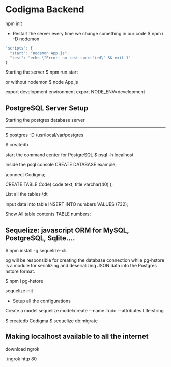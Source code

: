 Codigma Backend
===============


npm init

- Restart the server every time we change something in our code
$ npm i -D nodemon

```js
"scripts": {
  "start": "nodemon App.js",
  "test": "echo \"Error: no test specified\" && exit 1"
}
```

Starting the server
$ npm run start

or without nodemon
$ node App.js


export development environment
export NODE_ENV=development


PostgreSQL Server Setup
----------------------
Starting the postgres database server

**************
$ postgres -D /usr/local/var/postgres


$ createdb

start the command center for PostgreSQL
$ psql -h localhost

Inside the psql console
CREATE DATABASE example;

\connect Codigma;

CREATE TABLE Code(
  code text,
  title varchar(40)
);

List all the tables
\dt

Input data into table
INSERT INTO numbers VALUES (732);

Show All table contents
TABLE numbers;


Sequelize: javascript ORM for MySQL, PostgreSQL, Sqlite....
---------------------------------------
$ npm install -g sequelize-cli

pg will be responsible for creating the database connection while pg-hstore is a module for serializing and deserializing JSON data into the Postgres hstore format.

$ npm i pg-hstore


sequelize init

- Setup all the configurations

Create a model
sequelize model:create --name Todo --attributes title:string


$ createdb Codigma
$ sequelize db:migrate








Making localhost available to all the internet
---------------------
download ngrok

./ngrok http 80
